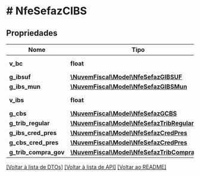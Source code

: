 # # NfeSefazCIBS

## Propriedades

Nome | Tipo | Descrição | Comentários
------------ | ------------- | ------------- | -------------
**v_bc** | **float** | Valor do BC. |
**g_ibsuf** | [**\NuvemFiscal\Model\NfeSefazGIBSUF**](NfeSefazGIBSUF.md) |  |
**g_ibs_mun** | [**\NuvemFiscal\Model\NfeSefazGIBSMun**](NfeSefazGIBSMun.md) |  |
**v_ibs** | **float** | Valor do IBS. |
**g_cbs** | [**\NuvemFiscal\Model\NfeSefazGCBS**](NfeSefazGCBS.md) |  |
**g_trib_regular** | [**\NuvemFiscal\Model\NfeSefazTribRegular**](NfeSefazTribRegular.md) |  | [optional]
**g_ibs_cred_pres** | [**\NuvemFiscal\Model\NfeSefazCredPres**](NfeSefazCredPres.md) |  | [optional]
**g_cbs_cred_pres** | [**\NuvemFiscal\Model\NfeSefazCredPres**](NfeSefazCredPres.md) |  | [optional]
**g_trib_compra_gov** | [**\NuvemFiscal\Model\NfeSefazTribCompraGov**](NfeSefazTribCompraGov.md) |  | [optional]

[[Voltar à lista de DTOs]](../../README.md#models) [[Voltar à lista de API]](../../README.md#endpoints) [[Voltar ao README]](../../README.md)
